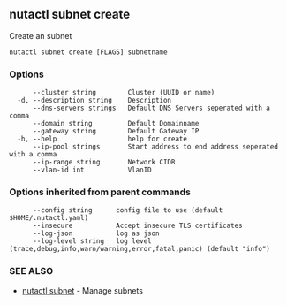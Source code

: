 ## nutactl subnet create

Create an subnet

```
nutactl subnet create [FLAGS] subnetname
```

### Options

```
      --cluster string        Cluster (UUID or name)
  -d, --description string    Description
      --dns-servers strings   Default DNS Servers seperated with a comma
      --domain string         Default Domainname
      --gateway string        Default Gateway IP
  -h, --help                  help for create
      --ip-pool strings       Start address to end address seperated with a comma
      --ip-range string       Network CIDR
      --vlan-id int           VlanID
```

### Options inherited from parent commands

```
      --config string      config file to use (default $HOME/.nutactl.yaml)
      --insecure           Accept insecure TLS certificates
      --log-json           log as json
      --log-level string   log level (trace,debug,info,warn/warning,error,fatal,panic) (default "info")
```

### SEE ALSO

* [nutactl subnet](nutactl_subnet.md)	 - Manage subnets

